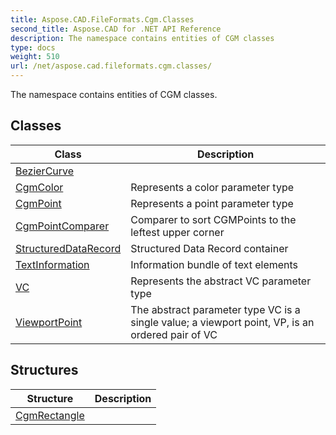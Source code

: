 ```yaml
---
title: Aspose.CAD.FileFormats.Cgm.Classes
second_title: Aspose.CAD for .NET API Reference
description: The namespace contains entities of CGM classes
type: docs
weight: 510
url: /net/aspose.cad.fileformats.cgm.classes/
---
```

The namespace contains entities of CGM classes.

## Classes

| Class | Description |
| --- | --- |
| [BezierCurve](./beziercurve/) |  |
| [CgmColor](./cgmcolor/) | Represents a color parameter type |
| [CgmPoint](./cgmpoint/) | Represents a point parameter type |
| [CgmPointComparer](./cgmpointcomparer/) | Comparer to sort CGMPoints to the leftest upper corner |
| [StructuredDataRecord](./structureddatarecord/) | Structured Data Record container |
| [TextInformation](./textinformation/) | Information bundle of text elements |
| [VC](./vc/) | Represents the abstract VC parameter type |
| [ViewportPoint](./viewportpoint/) | The abstract parameter type VC is a single value; a viewport point, VP, is an ordered pair of VC |
## Structures

| Structure | Description |
| --- | --- |
| [CgmRectangle](./cgmrectangle/) |  |


